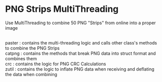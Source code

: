 # PNG Strips MultiThreading
Use MultiThreading to combine 50 PNG "Strips" from online into a proper image<br/><br/>

paster : contains the multi-threading logic and calls other class's methods to combine the PNG Strips <br/>
catpng : contains the methods that break PNG data into struct format and combines them <br/>
crc    : contains the logic for PNG CRC Calculations <br/>
zutil  : contains the logic to inflate PNG data when receiving and deflating the data when combining <br/>
